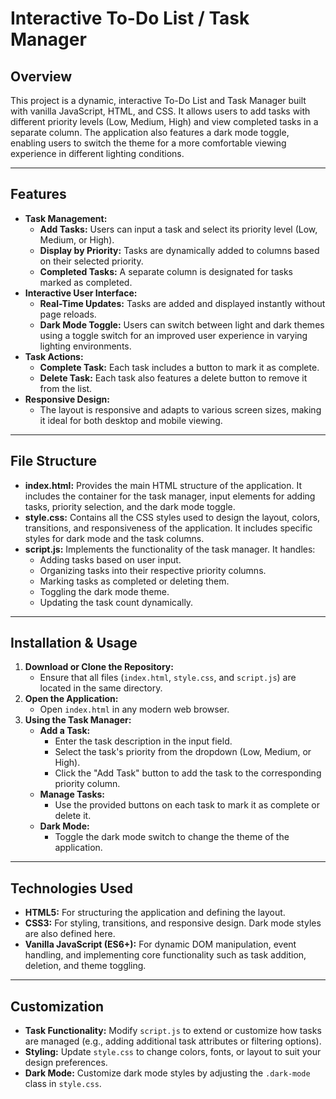 # Interactive To-Do List / Task Manager

## Overview

This project is a dynamic, interactive To-Do List and Task Manager built with vanilla JavaScript, HTML, and CSS. It allows users to add tasks with different priority levels (Low, Medium, High) and view completed tasks in a separate column. The application also features a dark mode toggle, enabling users to switch the theme for a more comfortable viewing experience in different lighting conditions.

---

## Features

* **Task Management:**
  * **Add Tasks:** Users can input a task and select its priority level (Low, Medium, or High).
  * **Display by Priority:** Tasks are dynamically added to columns based on their selected priority.
  * **Completed Tasks:** A separate column is designated for tasks marked as completed.
* **Interactive User Interface:**
  * **Real-Time Updates:** Tasks are added and displayed instantly without page reloads.
  * **Dark Mode Toggle:** Users can switch between light and dark themes using a toggle switch for an improved user experience in varying lighting environments.
* **Task Actions:**
  * **Complete Task:** Each task includes a button to mark it as complete.
  * **Delete Task:** Each task also features a delete button to remove it from the list.
* **Responsive Design:**
  * The layout is responsive and adapts to various screen sizes, making it ideal for both desktop and mobile viewing.

---

## File Structure

* **index.html:**
  Provides the main HTML structure of the application. It includes the container for the task manager, input elements for adding tasks, priority selection, and the dark mode toggle.
* **style.css:**
  Contains all the CSS styles used to design the layout, colors, transitions, and responsiveness of the application. It includes specific styles for dark mode and the task columns.
* **script.js:**
  Implements the functionality of the task manager. It handles:
  * Adding tasks based on user input.
  * Organizing tasks into their respective priority columns.
  * Marking tasks as completed or deleting them.
  * Toggling the dark mode theme.
  * Updating the task count dynamically.

---

## Installation & Usage

1. **Download or Clone the Repository:**
   * Ensure that all files (`index.html`, `style.css`, and `script.js`) are located in the same directory.
2. **Open the Application:**
   * Open `index.html` in any modern web browser.
3. **Using the Task Manager:**
   * **Add a Task:**
     * Enter the task description in the input field.
     * Select the task's priority from the dropdown (Low, Medium, or High).
     * Click the "Add Task" button to add the task to the corresponding priority column.
   * **Manage Tasks:**
     * Use the provided buttons on each task to mark it as complete or delete it.
   * **Dark Mode:**
     * Toggle the dark mode switch to change the theme of the application.

---

## Technologies Used

* **HTML5:**
  For structuring the application and defining the layout.
* **CSS3:**
  For styling, transitions, and responsive design. Dark mode styles are also defined here.
* **Vanilla JavaScript (ES6+):**
  For dynamic DOM manipulation, event handling, and implementing core functionality such as task addition, deletion, and theme toggling.

---

## Customization

* **Task Functionality:**
  Modify `script.js` to extend or customize how tasks are managed (e.g., adding additional task attributes or filtering options).
* **Styling:**
  Update `style.css` to change colors, fonts, or layout to suit your design preferences.
* **Dark Mode:**
  Customize dark mode styles by adjusting the `.dark-mode` class in `style.css`.
